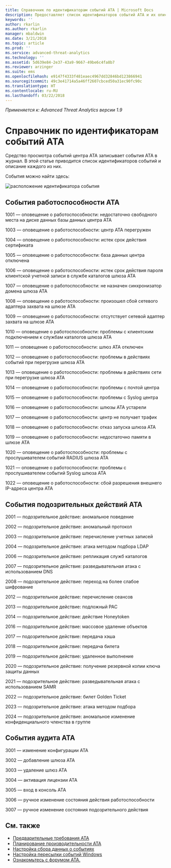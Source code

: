 ```yaml
---
title: Справочник по идентификаторам событий ATA | Microsoft Docs
description: Предоставляет список идентификаторов событий ATA и их описания.
keywords: ''
author: rkarlin
ms.author: rkarlin
manager: mbaldwin
ms.date: 3/21/2018
ms.topic: article
ms.prod: ''
ms.service: advanced-threat-analytics
ms.technology: ''
ms.assetid: 5d639e84-2e37-43a9-9667-49be6c4fa8b7
ms.reviewer: arzinger
ms.suite: ems
ms.openlocfilehash: e9147f4333f481eaec4967dd32846bd123866941
ms.sourcegitcommit: 49c3e41714a5a46ff2607cbced50a31ec90fc90c
ms.translationtype: HT
ms.contentlocale: ru-RU
ms.lasthandoff: 03/22/2018
---
```

*Применяется к: Advanced Threat Analytics версии 1.9*


# <a name="ata-event-id-reference"></a>Справочник по идентификаторам событий ATA

Средство просмотра событий центра ATA записывает события ATA в журнал. В этой статье приводится список идентификаторов событий и описание каждого из них.

События можно найти здесь:

![расположение идентификатора события](./media/event-id-location.png)

## <a name="ata-health-events"></a>События работоспособности ATA

1001 — оповещение о работоспособности: недостаточно свободного места на диске данных базы данных центра ATA 

1003 — оповещение о работоспособности: центр ATA перегружен 

1004 — оповещение о работоспособности: истек срок действия сертификата 

1005 — оповещение о работоспособности: база данных центра отключена 

1006 — оповещение о работоспособности: истек срок действия пароля клиентской учетной записи в службе каталогов шлюза ATA 

1007 — оповещение о работоспособности: не назначен синхронизатор домена шлюза ATA 

1008 — оповещение о работоспособности: произошел сбой сетевого адаптера захвата на шлюзе ATA 

1009 — оповещение о работоспособности: отсутствует сетевой адаптер захвата на шлюзе ATA 

1010 — оповещение о работоспособности: проблемы с клиентским подключением к службам каталогов шлюза ATA 

1011 — оповещение о работоспособности: шлюз ATA отключен 

1012 — оповещение о работоспособности: проблемы в действиях событий при перегрузке шлюза ATA 

1013 — оповещение о работоспособности: проблемы в действиях сети при перегрузке шлюза ATA 

1014 — оповещение о работоспособности: проблемы с почтой центра 

1015 — оповещение о работоспособности: проблемы с Syslog центра 

1016 — оповещение о работоспособности: шлюзы ATA устарели 

1017 — оповещение о работоспособности: центр не получает трафик 

1018 — оповещение о работоспособности: отказ запуска шлюза ATA 

1019 — оповещение о работоспособности: недостаточно памяти в шлюзе ATA 

1020 — оповещение о работоспособности: проблемы с прослушивателем событий RADIUS шлюза ATA 

1021 — оповещение о работоспособности: проблемы с прослушивателем событий Syslog шлюза ATA 

1022 — оповещение о работоспособности: сбой разрешения внешнего IP-адреса центра ATA 
 
## <a name="ata-suspicious-activity-events"></a>События подозрительных действий ATA

2001 — подозрительное действие: аномальное поведение 

2002 — подозрительное действие: аномальный протокол 

2003 — подозрительное действие: перечисление учетных записей 

2004 — подозрительное действие: атака методом подбора LDAP 

2006 — подозрительное действие: репликация служб каталогов 

2007 — подозрительное действие: разведывательная атака с использованием DNS 

2008 — подозрительное действие: переход на более слабое шифрование 

2012 — подозрительное действие: перечисление сеансов 

2013 — подозрительное действие: подложный PAC 

2014 — подозрительное действие: действие Honeytoken 

2016 — подозрительное действие: массовое удаление объектов 

2017 — подозрительное действие: передача хэша 

2018 — подозрительное действие: передача билета 

2019 — подозрительное действие: удаленное выполнение 

2020 — подозрительное действие: получение резервной копии ключа защиты данных 

2021 — подозрительное действие: разведывательная атака с использованием SAMR 

2022 — подозрительное действие: билет Golden Ticket 

2023 — подозрительное действие: атака методом подбора 

2024 — подозрительное действие: аномальное изменение конфиденциального членства в группе  

## <a name="ata-auditing-events"></a>События аудита ATA

3001 — изменение конфигурации ATA 

3002 — добавление шлюза ATA

3003 — удаление шлюз ATA

3004 — активация лицензии ATA

3005 — вход в консоль ATA

3006 — ручное изменение состояния действия работоспособности 

3007 — ручное изменение состояния подозрительного действия 


## <a name="see-also"></a>См. также
- [Предварительные требования ATA](ata-prerequisites.md)
- [Планирование производительности ATA](ata-capacity-planning.md)
- [Настройка сбора данных о событиях](configure-event-collection.md)
- [Настройка пересылки событий Windows](configure-event-collection.md#configuring-windows-event-forwarding)
- [Ознакомьтесь с форумом ATA.](https://social.technet.microsoft.com/Forums/security/home?forum=mata)
